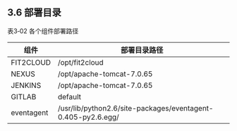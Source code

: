 ## **3.6 部署目录** 

表3‐02 各个组件部署路径

| 组件 | 部署目录路径 |
| --- | --- |
| FIT2CLOUD | /opt/fit2cloud |
| NEXUS | /opt/apache-tomcat-7.0.65 |
| JENKINS | /opt/apache-tomcat-7.0.65 |
| GITLAB | default |
| eventagent | /usr/lib/python2.6/site-packages/eventagent-0.405-py2.6.egg/ |